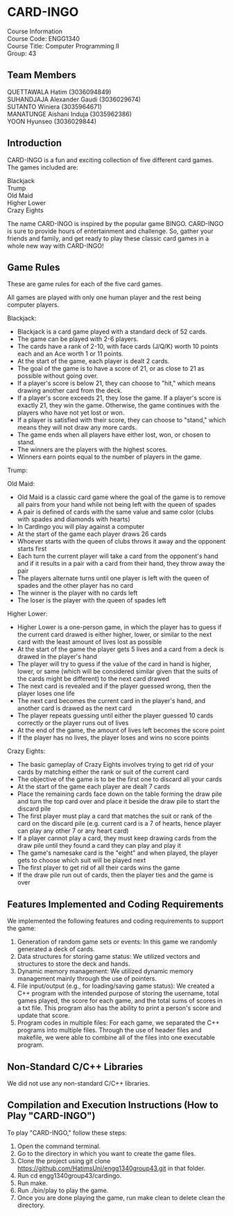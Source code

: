 # CARD-INGO

Course Information\
Course Code: ENGG1340\
Course Title: Computer Programming II\
Group: 43

## Team Members
QUETTAWALA Hatim (3036094849)\
SUHANDJAJA Alexander Gaudi (3036029674)\
SUTANTO Winiera (3035964671)\
MANATUNGE Aishani Induja (3035962386)\
YOON Hyunseo (3036029844)

## Introduction
CARD-INGO is a fun and exciting collection of five different card games. The games included are:

Blackjack\
Trump\
Old Maid\
Higher Lower\
Crazy Eights

The name CARD-INGO is inspired by the popular game BINGO. CARD-INGO is sure to provide hours of entertainment and challenge. So, gather your friends and family, and get ready to play these classic card games in a whole new way with CARD-INGO!

## Game Rules
These are game rules for each of the five card games.

All games are played with only one human player and the rest being computer players.

Blackjack:
* Blackjack is a card game played with a standard deck of 52 cards.
* The game can be played with 2-6 players. 
* The cards have a rank of 2-10, with face cards (J/Q/K) worth 10 points each and an Ace worth 1 or 11 points.
* At the start of the game, each player is dealt 2 cards.
* The goal of the game is to have a score of 21, or as close to 21 as possible without going over.
* If a player's score is below 21, they can choose to "hit," which means drawing another card from the deck.
* If a player's score exceeds 21, they lose the game. If a player's score is exactly 21, they win the game. Otherwise, the game continues with the players who have not yet lost or won.
* If a player is satisfied with their score, they can choose to "stand," which means they will not draw any more cards.
* The game ends when all players have either lost, won, or chosen to stand.
* The winners are the players with the highest scores.
* Winners earn points equal to the number of players in the game.

Trump:

Old Maid:
* Old Maid is a classic card game where the goal of the game is to remove all pairs from your hand while not being left with the queen of spades
* A pair is defined of cards with the same value and same color (clubs with spades and diamonds with hearts)
* In Cardingo you will play against a computer
* At the start of the game each player draws 26 cards
* Whoever starts with the queen of clubs throws it away and the opponent starts first
* Each turn the current player will take a card from the opponent's hand and if it results in a pair with a card from their hand, they throw away the pair
* The players alternate turns until one player is left with the queen of spades and the other player has no card
* The winner is the player with no cards left
* The loser is the player with the queen of spades left

Higher Lower:
- Higher Lower is a one-person game, in which the player has to guess if the current card drawed is either higher, lower, or similar to the next card with the least amount of lives lost as possible
- At the start of the game the player gets 5 lives and a card from a deck is drawed in the player's hand
- The player will try to guess if the value of the card in hand is higher, lower, or same (which will be considered similar given that the suits of the cards might be different) to the next card drawed
- The next card is revealed and if the player guessed wrong, then the player loses one life
- The next card becomes the current card in the player's hand, and another card is drawed as the next card
- The player repeats guessing until either the player guessed 10 cards correctly or the player runs out of lives
- At the end of the game, the amount of lives left becomes the score point
- If the player has no lives, the player loses and wins no score points

Crazy Eights:
- The basic gameplay of Crazy Eights involves trying to get rid of your cards by matching either the rank or suit of the current card
- The objective of the game is to be the first one to discard all your cards
- At the start of the game each player are dealt 7 cards
- Place the remaining cards face down on the table forming the draw pile and turn the top card over and place it beside the draw pile to start the discard pile
- The first player must play a card that matches the suit or rank of the card on the discard pile (e.g. current card is a 7 of hearts, hence player can play any other 7 or any heart card)
- If a player cannot play a card, they must keep drawing cards from the draw pile until they found a card they can play and play it
- The game's namesake card is the "eight" and when played, the player gets to choose which suit will be played next
- The first player to get rid of all their cards wins the game
- If the draw pile run out of cards, then the player ties and the game is over


## Features Implemented and Coding Requirements
We implemented the following features and coding requirements to support the game:

1. Generation of random game sets or events: In this game we randomly generated a deck of cards.
2. Data structures for storing game status: We utilized vectors and structures to store the deck and hands.
3. Dynamic memory management: We utilized dynamic memory management mainly through the use of pointers.
4. File input/output (e.g., for loading/saving game status): We created a C++ program with the intended purpose of storing the username, total games played, the score for each game, and the total sums of scores in a txt file. This program also has the ability to print a person's score and update that score.
5. Program codes in multiple files: For each game, we separated the C++ programs into multiple files. Through the use of header files and makefile, we were able to combine all of the files into one executable program.

## Non-Standard C/C++ Libraries
We did not use any non-standard C/C++ libraries.

##  Compilation and Execution Instructions (How to Play "CARD-INGO")
To play "CARD-INGO," follow these steps:

1. Open the command terminal.
2. Go to the directory in which you want to create the game files.
3. Clone the project using git clone https://github.com/HatimsUni/engg1340group43.git in that folder.
4. Run cd engg1340group43/cardingo.
5. Run make.
6. Run ./bin/play to play the game.
7. Once you are done playing the game, run make clean to delete clean the directory.
